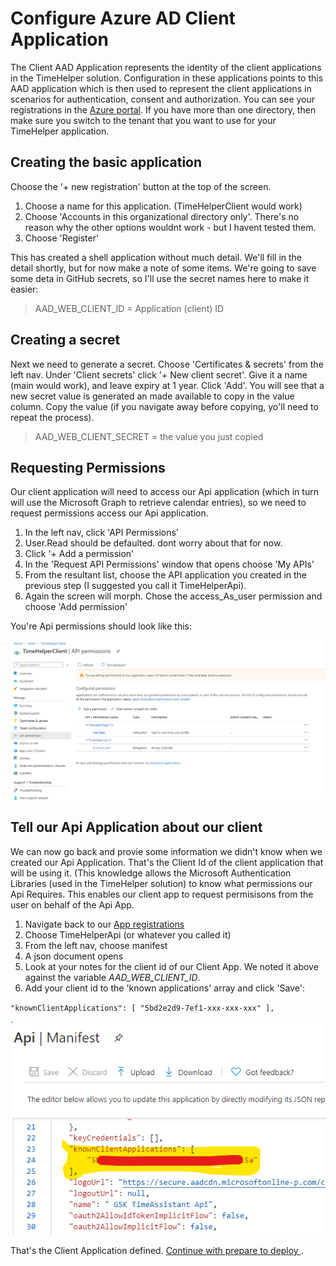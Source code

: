 # Configure Azure AD Client Application

The Client AAD Application represents the identity of the client applications in the TimeHelper solution. Configuration in these applications points to this AAD application which is then used to represent the client applications in scenarios for authentication, consent and authorization. You can see your registrations in the [Azure portal](https://portal.azure.com/#blade/Microsoft_AAD_IAM/ActiveDirectoryMenuBlade/RegisteredApps). If you have more than one directory, then make sure you switch to the tenant that you want to use for your TimeHelper application. 

## Creating the basic application

Choose the '+ new registration' button at the top of the screen.

1. Choose a name for this application.  (TimeHelperClient would work)
1. Choose 'Accounts in this organizational directory only'.  There's no reason why the other options wouldnt work - but I havent tested them.
1. Choose 'Register'

This has created a shell application without much detail.  We'll fill in the detail shortly, but for now make a note of some items.  We're going to save some deta in GitHub secrets, so I'll use the secret names here to make it easier:

>AAD_WEB_CLIENT_ID = Application (client) ID

## Creating a secret

Next we need to generate a secret.  Choose 'Certificates & secrets' from the left nav. Under 'Client secrets' click '+ New client secret'.  Give it a name (main would work), and leave expiry at 1 year.  Click 'Add'. You will see that a new secret value is generated an made available to copy in the value column.  Copy the value (if you navigate away before copying, yo'll need to repeat the process).

>AAD_WEB_CLIENT_SECRET = the value you just copied

## Requesting Permissions

Our client application will need to access our Api application (which in turn will use the Microsoft Graph to retrieve calendar entries), so we need to request permissions access our Api application.  

1. In the left nav, click 'API Permissions'
1. User.Read should be defaulted. dont worry about that for now.
1. Click '+ Add a permission'
1. In the 'Request API Permissions' window that opens choose 'My APIs'
1. From the resultant list, choose the API application you created in the previous step (I suggested you call it TimeHelperApi).
1. Again the screen will morph.  Chose the access_As_user permission and choose 'Add permission'

You're Api permissions should look like this:

![screenshot client app api permissions](./images/client-app-api-permissions.png)

## Tell our Api Application about our client

We can now go back and provie some information we didn't know when we created our Api Application.  That's the Client Id of the client application that will be using it. (This knowledge allows the Microsoft Authentication Libraries (used in the TimeHelper solution) to know what permissions our Api Requires.  This enables our client app to request permisisons from the user on behalf of the Api App.

1. Navigate back to our [App registrations](https://portal.azure.com/#blade/Microsoft_AAD_IAM/ActiveDirectoryMenuBlade/RegisteredApps)
1. Choose TimeHelperApi (or whatever you called it)
1. From the left nav, choose manifest
1. A json document opens
1. Look at your notes for the client id of our Client App.  We noted it above against the variable *AAD_WEB_CLIENT_ID*.
1. Add your client id to the 'known applications' array and click 'Save':

``"knownClientApplications": [
		"5bd2e2d9-7ef1-xxx-xxx-xxx"
	],``

![screenshot manifest](./images/manifest-known-applications.png)


That's the Client Application defined.  [Continue with prepare to deploy ](https://github.com/nikkh/timehelper#preparing-to-deploy).
